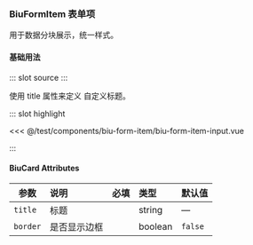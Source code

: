 ### BiuFormItem 表单项

用于数据分块展示，统一样式。

#### 基础用法

<demo-block>
::: slot source
<BiuFormItemInput></BiuFormItemInput>
:::

使用 title 属性来定义 自定义标题。

::: slot highlight

<<< @/test/components/biu-form-item/biu-form-item-input.vue

:::
</demo-block>

#### BiuCard Attributes

| 参数     | 说明         | 必填                                | 类型    | 默认值  |
| -------- | :----------- | :---------------------------------- | :------ | :------ |
| `title`  | 标题         | <el-checkbox></el-checkbox>         | string  | —       |
| `border` | 是否显示边框 | <el-checkbox checked></el-checkbox> | boolean | `false` |
